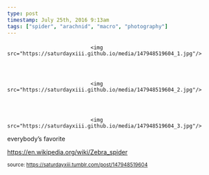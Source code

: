 ```yaml
---
type: post
timestamp: July 25th, 2016 9:13am
tags: ["spider", "arachnid", "macro", "photography"]
---
```

####


                               <img src="https://saturdayxiii.github.io/media/147948519604_1.jpg"/>
                           

                                                                                                                           

                               <img src="https://saturdayxiii.github.io/media/147948519604_2.jpg"/>
                           

                                                                                                                           

                               <img src="https://saturdayxiii.github.io/media/147948519604_3.jpg"/>
                           

                                                                                                                      
everybody’s favorite

<a href="https://en.wikipedia.org/wiki/Zebra_spider" target="_blank">https://en.wikipedia.org/wiki/Zebra_spider</a><br/>
 
                                    
                
                
                
                
                                
<small>source: https://saturdayxiii.tumblr.com/post/147948519604</small>